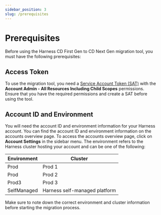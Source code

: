 ```yaml
---
sidebar_position: 3
slug: /prerequisites
---
```


# Prerequisites

Before using the Harness CD First Gen to CD Next Gen migration tool, you must have the following prerequisites:

## Access Token

To use the migration tool, you need a [Service Account Token (SAT)](https://developer.harness.io/docs/platform/user-management/add-and-manage-api-keys/#create-service-account-token) with the **Account Admin - All Resources Including Child Scopes** permissions. Ensure that you have the required permissions and create a SAT before using the tool.

## Account ID and Environment

You will need the account ID and environment information for your Harness account. You can find the account ID and environment information on the accounts overview page. To access the accounts overview page, click on **Account Settings** in the sidebar menu. The environment refers to the Harness cluster hosting your account and can be one of the following:

| Environment | Cluster                       |  
|-------------|-------------------------------|
| Prod        | Prod 1                        |  
| Prod        | Prod 2                        |
| Prod3       | Prod 3                        |
| SelfManaged | Harness self-managed platform | 

Make sure to note down the correct environment and cluster information before starting the migration process.

